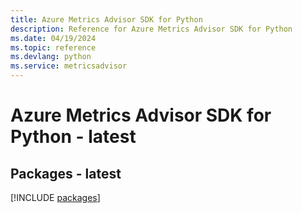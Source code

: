 ```yaml
---
title: Azure Metrics Advisor SDK for Python
description: Reference for Azure Metrics Advisor SDK for Python
ms.date: 04/19/2024
ms.topic: reference
ms.devlang: python
ms.service: metricsadvisor
---
```

# Azure Metrics Advisor SDK for Python - latest
## Packages - latest
[!INCLUDE [packages](metrics-advisor-index.md)]